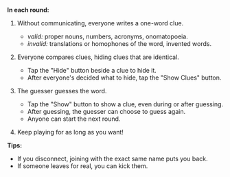 **In each round:**

1.  Without communicating, everyone writes a one-word clue.

    -   *valid:* proper nouns, numbers, acronyms, onomatopoeia.
    -   *invalid:* translations or homophones of the word, invented words.

2.  Everyone compares clues, hiding clues that are identical.

    -   Tap the "Hide" button beside a clue to hide it.
    -   After everyone's decided what to hide, tap the "Show Clues" button.

3.  The guesser guesses the word.

    -   Tap the "Show" button to show a clue, even during or after guessing.
    -   After guessing, the guesser can choose to guess again.
    -   Anyone can start the next round.

4.  Keep playing for as long as you want!

**Tips:**

-   If you disconnect, joining with the exact same name puts you back.
-   If someone leaves for real, you can kick them.
